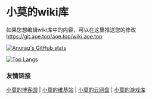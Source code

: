 # 小莫的wiki库

如果您想编辑wiki库中的内容，可以在这里推送您的修改 https://git.aoe.top/aoe.top/wiki.aoe.top

[![Anurag's GitHub stats](https://github-readme-stats.vercel.app/api?username=3DMXM&locale=cn&theme=tokyonight&hide_border=true&include_all_commits=true)](https://github.com/anuraghazra/github-readme-stats)

[![Top Langs](https://github-readme-stats.vercel.app/api/top-langs/?username=anuraghazra&locale=cn&theme=tokyonight&hide_border=true&include_all_commits=true)](https://github.com/anuraghazra/github-readme-stats)

### 友情链接


[小莫的博客园](https://www.aoe.top) |
[小莫的维基站](https://wiki.aoe.top) |
[小莫的云网盘](https://pan.aoe.top) |
[小莫的游戏库](https://game.aoe.top)